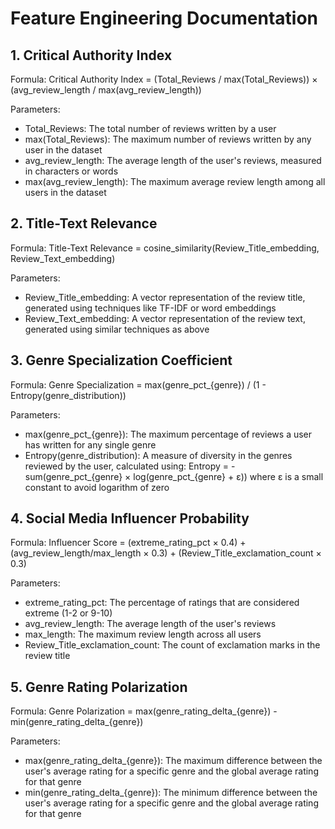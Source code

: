 # Feature Engineering Documentation

## 1. Critical Authority Index

Formula:
Critical Authority Index = (Total_Reviews / max(Total_Reviews)) × (avg_review_length / max(avg_review_length))

Parameters:
- Total_Reviews: The total number of reviews written by a user
- max(Total_Reviews): The maximum number of reviews written by any user in the dataset
- avg_review_length: The average length of the user's reviews, measured in characters or words
- max(avg_review_length): The maximum average review length among all users in the dataset

## 2. Title-Text Relevance

Formula:
Title-Text Relevance = cosine_similarity(Review_Title_embedding, Review_Text_embedding)

Parameters:
- Review_Title_embedding: A vector representation of the review title, generated using techniques like TF-IDF or word embeddings
- Review_Text_embedding: A vector representation of the review text, generated using similar techniques as above

## 3. Genre Specialization Coefficient

Formula:
Genre Specialization = max(genre_pct_{genre}) / (1 - Entropy(genre_distribution))

Parameters:
- max(genre_pct_{genre}): The maximum percentage of reviews a user has written for any single genre
- Entropy(genre_distribution): A measure of diversity in the genres reviewed by the user, calculated using:
  Entropy = -sum(genre_pct_{genre} × log(genre_pct_{genre} + ε))
  where ε is a small constant to avoid logarithm of zero

## 4. Social Media Influencer Probability

Formula:
Influencer Score = (extreme_rating_pct × 0.4) + (avg_review_length/max_length × 0.3) + (Review_Title_exclamation_count × 0.3)

Parameters:
- extreme_rating_pct: The percentage of ratings that are considered extreme (1-2 or 9-10)
- avg_review_length: The average length of the user's reviews
- max_length: The maximum review length across all users
- Review_Title_exclamation_count: The count of exclamation marks in the review title

## 5. Genre Rating Polarization

Formula:
Genre Polarization = max(genre_rating_delta_{genre}) - min(genre_rating_delta_{genre})

Parameters:
- max(genre_rating_delta_{genre}): The maximum difference between the user's average rating for a specific genre and the global average rating for that genre
- min(genre_rating_delta_{genre}): The minimum difference between the user's average rating for a specific genre and the global average rating for that genre 
